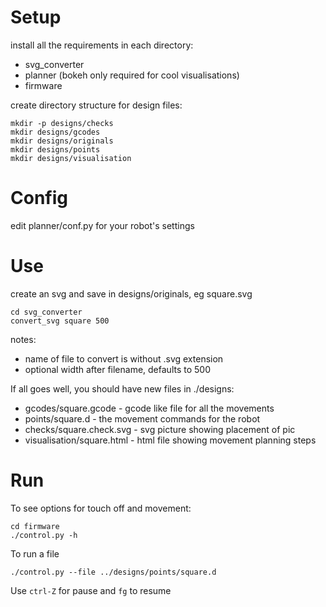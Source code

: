 # Setup

install all the requirements in each directory:

* svg_converter
* planner (bokeh only required for cool visualisations)
* firmware

create directory structure for design files:

    mkdir -p designs/checks
    mkdir designs/gcodes
    mkdir designs/originals
    mkdir designs/points
    mkdir designs/visualisation

# Config

edit planner/conf.py for your robot's settings

# Use

create an svg and save in designs/originals, eg square.svg

    cd svg_converter
    convert_svg square 500

notes:

* name of file to convert is without .svg extension
* optional width after filename, defaults to 500

If all goes well, you should have new files in ./designs:

* gcodes/square.gcode - gcode like file for all the movements
* points/square.d - the movement commands for the robot
* checks/square.check.svg - svg picture showing placement of pic
* visualisation/square.html - html file showing movement planning steps

# Run

To see options for touch off and movement:

    cd firmware
    ./control.py -h

To run a file

    ./control.py --file ../designs/points/square.d

Use `ctrl-Z` for pause and `fg` to resume
